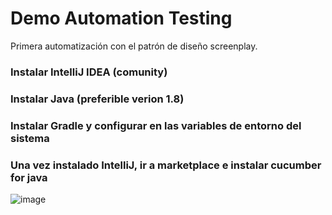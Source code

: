 # Demo Automation Testing
Primera automatización con el patrón de diseño screenplay.

### Instalar IntelliJ IDEA (comunity)
### Instalar Java (preferible verion 1.8)
### Instalar Gradle y configurar en las variables de entorno del sistema
### Una vez instalado IntelliJ, ir a marketplace e instalar cucumber for java

![image](https://user-images.githubusercontent.com/41482092/100709887-dc4e1c80-337c-11eb-992f-33ae5534fb2c.png)
